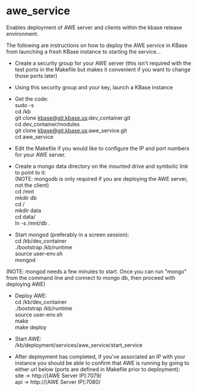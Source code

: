 awe_service
===========
Enables deployment of AWE server and clients within the kbase release environment.

The following are instructions on how to deploy the AWE service in KBase from launching a fresh KBase instance to starting the service...

- Create a security group for your AWE server (this isn't required with the test ports in the Makefile but makes it convenient if you want to change those ports later)<br />
- Using this security group and your key, launch a KBase instance
- Get the code:<br />
sudo -s<br />
cd /kb<br />
git clone kbase@git.kbase.us:dev_container.git<br />
cd dev_container/modules<br />
git clone kbase@git.kbase.us:awe_service.git<br />
cd awe_service<br />

- Edit the Makefile if you would like to configure the IP and port numbers for your AWE server.

- Create a mongo data directory on the mounted drive and symbolic link to point to it:<br />
(NOTE: mongodb is only required if you are deploying the AWE server, not the client)<br />
cd /mnt<br />
mkdir db<br />
cd /<br />
mkdir data<br />
cd data/<br />
ln -s /mnt/db .<br />

- Start mongod (preferably in a screen session):<br />
cd /kb/dev_container<br />
./bootstrap /kb/runtime<br />
source user-env.sh<br />
mongod<br />

(NOTE: mongod needs a few minutes to start.  Once you can run "mongo" from the command line and connect to mongo db, then proceed with deploying AWE)
- Deploy AWE:<br />
cd /kb/dev_container<br />
./bootstrap /kb/runtime<br />
source user-env.sh<br />
make<br />
make deploy<br />

- Start AWE:<br />
/kb/deployment/services/awe_service/start_service

- After deployment has completed, if you've associated an IP with your instance you should be able to confirm that AWE is running by going to either url below (ports are defined in Makefile prior to deployment):<br />
site ->  http://[AWE Server IP]:7079/<br />
api  ->  http://[AWE Server IP]:7080/<br />
